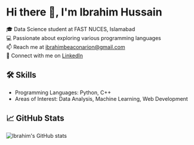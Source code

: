 # Hi there 👋, I'm Ibrahim Hussain

🎓 Data Science student at FAST NUCES, Islamabad  
💻 Passionate about exploring various programming languages  
📫 Reach me at ibrahimbeaconarion@gmail.com  
🔗 Connect with me on [LinkedIn](https://www.linkedin.com/in/ibrahim-hussain-1084ba255)

## 🛠️ Skills

- Programming Languages: Python, C++
- Areas of Interest: Data Analysis, Machine Learning, Web Development

## 📈 GitHub Stats

![Ibrahim's GitHub stats](https://github-readme-stats.vercel.app/api?username=ib-hussain&show_icons=true&theme=radical)
